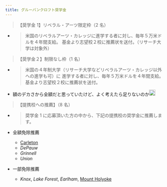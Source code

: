 ```yaml
---
title: グルーバンクロフト奨学金
---
```



 > 
 > 【奨学金 1】リベラル・アーツ限定枠（2 名）

* 
   > 
   > 米国のリベラルアーツ・カレッジに進学する者に対し、毎年５万米ドルを４年間支給。 基金より志望校２校に推薦状を送付。（リサーチ大学は対象外）

 > 
 > 【奨学金２】制限なし枠（1 名）

* 
   > 
   > 米国の４年制大学（リサーチ大学などリベラルアーツ・カレッジ以外への進学も可）に 進学する者に対し、毎年５万米ドルを４年間支給。基金より志望校２校に推薦状を送付。

* 額のデカさから全額だと思っていたけど、よく考えたら足りないのか<img src='https://scrapbox.io/api/pages/blu3mo-public/blu3mo/icon' alt='blu3mo.icon' height="19.5"/>

 > 
 > 【提携校への推薦】（8 名）

* 
   > 
   > 奨学金 1 に応募頂いた方の中から、下記の提携校の奨学金に推薦します。

* 全額免除推薦
  * [Carleton](Carleton.md)
  * *DePauw*
  * *Grinnell*
  * *Union*
* 一部免除推薦
  * *Knox*, *Lake Forest*, *Earlham*, [Mount Holyoke](Mount%20Holyoke.md)
